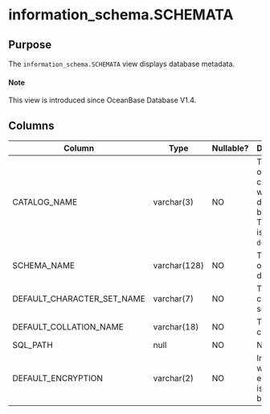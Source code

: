 # information_schema.SCHEMATA

## Purpose

The `information_schema.SCHEMATA` view displays database metadata.

<main id="notice" type='explain'>
  <h4>Note</h4>
  <p>This view is introduced since OceanBase Database V1.4. </p>
</main>

## Columns

| **Column** | **Type** | **Nullable?** | **Description** |
|----------------------------|--------------|----------------|---------|
| CATALOG_NAME | varchar(3) | NO | The name of the catalog to which the database belongs. The value is always `def`. |
| SCHEMA_NAME | varchar(128) | NO | The name of the database. |
| DEFAULT_CHARACTER_SET_NAME | varchar(7) | NO | The default character set. |
| DEFAULT_COLLATION_NAME | varchar(18) | NO | The default collation. |
| SQL_PATH | null | NO | NULL |
| DEFAULT_ENCRYPTION | varchar(2) | NO | Indicates whether encryption is enabled by default. |
